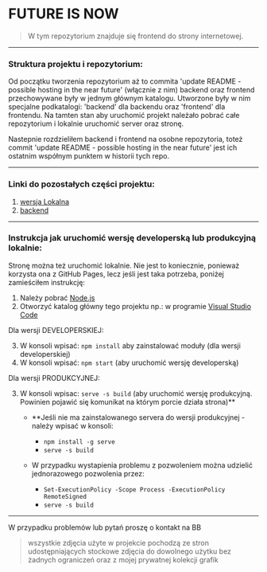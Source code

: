 # FUTURE IS NOW

> W tym repozytorium znajduje się frontend do strony internetowej.  

---

### Struktura projektu i repozytorium:

Od początku tworzenia repozytorium aż to commita 'update README - possible hosting in the near future' (włącznie z nim) backend oraz frontend przechowywane były w jednym głównym katalogu. Utworzone były w nim specjalne podkatalogi: 'backend' dla backendu oraz 'frontend' dla frontendu.
Na tamten stan aby uruchomić projekt należało pobrać całe repozytorium i lokalnie uruchomić server oraz stronę. 

Nastepnie rozdzieliłem backend i frontend na osobne repozytoria, toteż commit 'update README - possible hosting in the near future' jest ich ostatnim współnym punktem w historii tych repo. 

---

### Linki do pozostałych części projektu:

1. [wersja Lokalna](https://github.com/ktosfajny/PROJEKT_Jezyki-internetowe)
2. [backend](https://github.com/ktosfajny/PROJEKT_Jezyki-internetowe-backend)

---

### Instrukcja jak uruchomić wersję developerską lub produkcyjną lokalnie:

Stronę można też uruchomić lokalnie. Nie jest to koniecznie, ponieważ korzysta ona z GitHub Pages, lecz jeśli jest taka potrzeba, poniżej zamieściłem instrukcję:

1. Należy pobrać [Node.js](https://nodejs.org/en/)
2. Otworzyć katalog główny tego projektu np.: w programie [Visual Studio Code](https://code.visualstudio.com/)

Dla wersji DEVELOPERSKIEJ:

3. W konsoli wpisać: `npm install` aby zainstalować moduły (dla wersji developerskiej)
4. W konsoli wpisać: `npm start` (aby uruchomić wersję developerską)

Dla wersji PRODUKCYJNEJ:

3. W konsoli wpisac: `serve -s build` (aby uruchomić wersję produkcyjną. Powinien pojawić się komunikat na którym porcie działa strona)**
    - **Jeśli nie ma zainstalowanego servera do wersji produkcyjnej - należy wpisać w konsoli:
        * `npm install -g serve`
        * `serve -s build`

    - W przypadku wystapienia problemu z pozwoleniem można udzielić jednorazowego pozwolenia przez:
        * `Set-ExecutionPolicy -Scope Process -ExecutionPolicy RemoteSigned`
        * `serve -s build`


---


W przypadku problemów lub pytań proszę o kontakt na BB

> wszystkie zdjęcia użyte w projekcie pochodzą ze stron udostępniających stockowe zdjęcia do dowolnego użytku bez żadnych ograniczeń oraz z mojej prywatnej kolekcji grafik